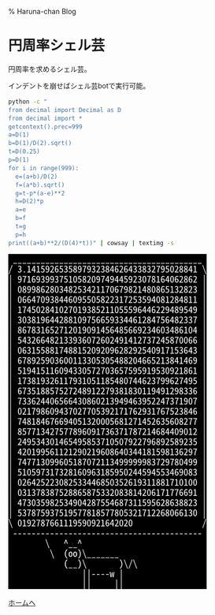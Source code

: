 % Haruna-chan Blog

# 円周率シェル芸

円周率を求めるシェル芸。

インデントを崩せばシェル芸botで実行可能。

```sh
python -c "
from decimal import Decimal as D
from decimal import *
getcontext().prec=999
a=D(1)
b=D(1)/D(2).sqrt()
t=D(0.25)
p=D(1)
for i in range(999):
  e=(a+b)/D(2)
  f=(a*b).sqrt()
  g=t-p*(a-e)**2
  h=D(2)*p
  a=e
  b=f
  t=g
  p=h
print((a+b)**2/(D(4)*t))" | cowsay | textimg -s
```
![](./p1216.png)

[ホームへ](https://harunachan.com/)
